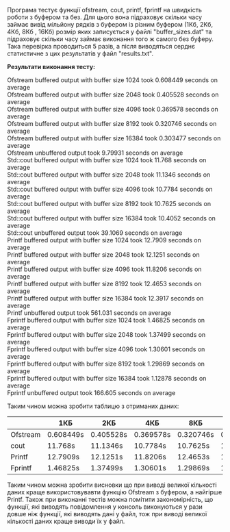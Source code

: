 Програма тестує функції ofstream, cout, printf, fprintf на швидкість роботи з буфером та без. Для цього вона підраховує скільки часу займає вивід мільйону рядків з буфером із різним буфером (1Кб, 2Кб, 4Кб, 8Кб , 16Кб) розмір яких записується у файлі "buffer_sizes.dat" та підраховує скільки часу займає виконання того ж самого без буферу. Така перевірка проводиться 5 разів, а після виводяться серднє статистичне з цих результатів у файл "results.txt".  

**Результати виконання тесту:**  

Ofstream buffered output with buffer size 1024 took 0.608449 seconds on average  
Ofstream buffered output with buffer size 2048 took 0.405528 seconds on average  
Ofstream buffered output with buffer size 4096 took 0.369578 seconds on average  
Ofstream buffered output with buffer size 8192 took 0.320746 seconds on average  
Ofstream buffered output with buffer size 16384 took 0.303477 seconds on average  
Ofstream unbuffered output took 9.79931 seconds on average  
Std::cout buffered output with buffer size 1024 took 11.768 seconds on average  
Std::cout buffered output with buffer size 2048 took 11.1346 seconds on average  
Std::cout buffered output with buffer size 4096 took 10.7784 seconds on average  
Std::cout buffered output with buffer size 8192 took 10.7625 seconds on average  
Std::cout buffered output with buffer size 16384 took 10.4052 seconds on average  
Std::cout unbuffered output took 39.1069 seconds on average  
Printf buffered output with buffer size 1024 took 12.7909 seconds on average  
Printf buffered output with buffer size 2048 took 12.1251 seconds on average  
Printf buffered output with buffer size 4096 took 11.8206 seconds on average  
Printf buffered output with buffer size 8192 took 12.4653 seconds on average  
Printf buffered output with buffer size 16384 took 12.3917 seconds on average  
Printf unbuffered output took 561.031 seconds on average  
Fprintf buffered output with buffer size 1024 took 1.46825 seconds on average  
Fprintf buffered output with buffer size 2048 took 1.37499 seconds on average  
Fprintf buffered output with buffer size 4096 took 1.30601 seconds on average  
Fprintf buffered output with buffer size 8192 took 1.29869 seconds on average  
Fprintf buffered output with buffer size 16384 took 1.12878 seconds on average  
Fprintf unbuffered output took 166.605 seconds on average  

Таким чином можна зробити таблицю з отриманих даних:  

|          | 1КБ       | 2КБ       | 4КБ       | 8КБ       | 16КБ      | Unbuffered  |
|----------|-----------|-----------|-----------|-----------|-----------|-------------|
| Ofstream | 0.608449s | 0.405528s | 0.369578s | 0.320746s | 0.303477s | 9.79931s    |
| cout     | 11.768s   | 11.1346s  | 10.7784s  | 10.7625s  | 10.4052s  | 39.1069s    |
| Printf   | 12.7909s  | 12.1251s  | 11.8206s  | 12.4653s  | 12.3917s  | 561.031s    |
| Fprintf  | 1.46825s  | 1.37499s  | 1.30601s  | 1.29869s  | 1.12878s  | 166.605s    |

Таким чином можна зробити висновки що при виводі великої кількості даних краще використовувавти функцію Ofstream з буфером, а найгірше Printf. Також при виконанні тестів можна помітити закономірність, що функції, які виводять повідомлення у консоль виконуються у рази довше ніж функції, які виводять дані у файл, тож при виводі великої кількості даних краще виводи їх у файл. 

